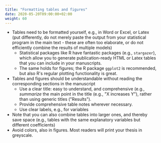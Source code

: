 ```yaml
---
title: "Formatting tables and figures"
date: 2020-05-20T09:00:00+02:00
weight: 60
---
```


* Tables need to be formatted yourself, e.g., in Word or Excel, or Latex (put differently, do not merely paste the output from your statistical program in the main text - these are often too elaborate, or do not efficiently combine the results of multiple models)
    * Statistical packages like R have fantastic packages (e.g., `stargazer`), which allow you to generate publication-ready HTML or Latex tables that you can include in your manuscripts.
    * The same holds for figures; the R package `ggplot2` is recommended, but also R's regular plotting functionality is great.
* Tables and figures should be understandable without reading the
  corresponding sections in the manuscript
    * Use a clear title: easy to understand, and comprehensive (e.g., *summarize* the main point in the title (e.g., "X increases Y"), rather than using generic titles ("Results").
    * Provide comprehensive table notes wherever necessary.
    * Use clear labels, e.g., for variables
* Note that you can also combine tables into larger ones, and thereby save space (e.g.,
  tables with the same explanatory variables but different coefficients)
* Avoid colors, also in figures. Most readers will print your thesis in greyscale.
